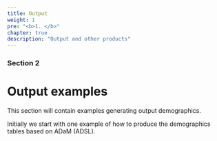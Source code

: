 ```yaml
---
title: Output
weight: 1
pre: "<b>1. </b>"
chapter: true
description: "Output and other products"
---
```


### Section 2

# Output examples

This section will contain examples generating output demographics.

Initially we start with one example of how to produce the demographics tables based on ADaM (ADSL).

